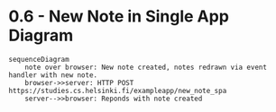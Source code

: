 # 0.6 - New Note in Single App Diagram

```mermaid
sequenceDiagram
    note over browser: New note created, notes redrawn via event handler with new note.
    browser->>server: HTTP POST https://studies.cs.helsinki.fi/exampleapp/new_note_spa
    server-->>browser: Reponds with note created
```
